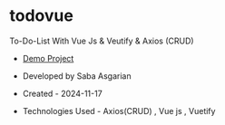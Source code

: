 # todovue 
To-Do-List With Vue Js & Veutify & Axios (CRUD)
- [Demo Project](https://todovue-pearl.vercel.app/)


- Developed by Saba Asgarian

- Created - 2024-11-17

- Technologies Used - Axios(CRUD) , Vue js , Vuetify

